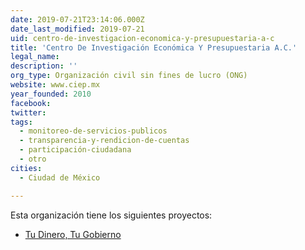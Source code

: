 ```yaml
---
date: 2019-07-21T23:14:06.000Z
date_last_modified: 2019-07-21
uid: centro-de-investigacion-economica-y-presupuestaria-a-c
title: 'Centro De Investigación Económica Y Presupuestaria A.C.'
legal_name: 
description: ''
org_type: Organización civil sin fines de lucro (ONG)
website: www.ciep.mx
year_founded: 2010
facebook: 
twitter: 
tags:
  - monitoreo-de-servicios-publicos
  - transparencia-y-rendicion-de-cuentas
  - participación-ciudadana
  - otro
cities: 
  - Ciudad de México

---
```


Esta organización tiene los siguientes proyectos:

- [Tu Dinero, Tu Gobierno](/proyectos/tu-dinero-tu-gobierno)
